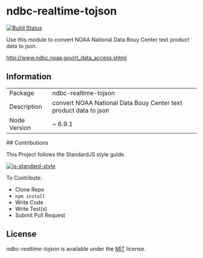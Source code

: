 # ndbc-realtime-tojson

[![Build Status](https://travis-ci.org/calweb/ndbc-realtime-tojson.png?branch=master)](https://travis-ci.org/calweb/ndbc-realtime-tojson)

Use this module to convert NOAA National Data Bouy Center text product data to json.

http://www.ndbc.noaa.gov/rt_data_access.shtml

## Information

<table>
<tr>
<td>Package</td><td>ndbc-realtime-tojson</td>
</tr>
<tr>
<td>Description</td>
<td>convert NOAA National Data Bouy Center text product data to json</td>
</tr>
<tr>
<td>Node Version</td>
<td>~ 6.9.1</td>
</tr>
</table>
## Contributions

This Project follows the StandardJS style guide.

[![js-standard-style](https://cdn.rawgit.com/feross/standard/master/badge.svg)](https://github.com/feross/standard)

To Contribute:

- Clone Repo
- `npm install`
- Write Code
- Write Test(s)
- Submit Pull Request

## License

_ndbc-realtime-tojson_ is available under the [MIT](https://mths.be/mit) license.
